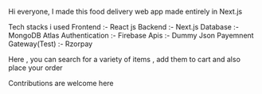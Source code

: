 Hi everyone,
I made this food delivery web app made entirely in Next.js

Tech stacks i used 
Frontend :- React js
Backend :-  Next.js 
Database :- MongoDB Atlas
Authentication :- Firebase
Apis :- Dummy Json
Payemnent Gateway(Test) :- Rzorpay

Here , you can search for a variety of items , add them to cart and also place your order 

Contributions are welcome here
